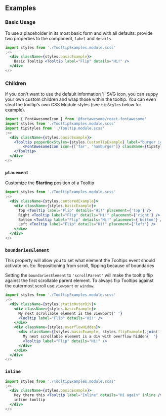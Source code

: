 ## Examples

### Basic Usage

To use a placeholder in its most basic form and with all defaults: provide two properties to the component, `label` and `details`

```jsx
import styles from './TooltipExamples.module.scss'
;<>
  <div className={styles.basicExample}>
    Basic Tooltip <Tooltip label="Flip" details="Hi!" />
  </div>
</>
```

### Children

If you don't want to use the default information 'i' SVG icon, you can suppy your own
custom children and wrap those within the tooltip. You can even steal the tooltip's own
CSS Module styles (see `tipStyles` below for example).

```jsx
import { FontAwesomeIcon } from '@fortawesome/react-fontawesome'
import styles from './TooltipExamples.module.scss'
import tipStyles from './Tooltip.module.scss'
;<>
  <div className={styles.basicExample}>
    <Tooltip popperBoxStyles={styles.CustomTipExample} label="burger icon" details="Burgers are so tasty!" placement={'right'} >
        <FontAwesomeIcon icon={['far', 'hamburger']} className={tipStyles.icon} />
    </Tooltip>
  </div>
</>
```


### `placement`

Customize the **Starting** position of a Tooltip

```jsx
import styles from './TooltipExamples.module.scss'
;<>
  <div className={styles.centeredExample}>
    <div className={styles.basicExample}>
      Top <Tooltip label="Flip" details="Hi!" placement={'top'} />
      Right <Tooltip label="Flip" details="Hi!" placement={'right'} />
      Bottom <Tooltip label="Flip" details="Hi!" placement={'bottom'} />
      Left <Tooltip label="Flip" details="Hi!" placement={'left'} />
    </div>
  </div>
</>
```

### `boundariesElement`

This property will allow you to set what element the Tooltips event should activate on. Ex: Repositioning from scroll, flipping because of boundaries

Setting the `boundariesElement` to `'scrollParent'` will make the tooltip flip against the first scrollable parent element. To always flip Tooltips against the outermost scroll use `viewport` or `window`.

```jsx
import styles from './TooltipExamples.module.scss'
;<>
  <div className={styles.staticOuterDiv}>
    <div className={styles.basicExample}>
      My next scrollable element is the viewport{' '}
      <Tooltip label="Flip" details="Hi!" />
    </div>
    <div className={styles.overflowHidden}>
      <div className={[styles.basicExample, styles.flipExample].join(' ')}>
        My next scrollable element is a div with overflow hidden{' '}
        <Tooltip label="Flip" details="Hi!" />
      </div>
    </div>
  </div>
</>
```

### `inline`

```jsx
import styles from './TooltipExamples.module.scss'
;<>
  <div className={styles.basicExample}>
    Hey there this <Tooltip label="Inline" details="Hi again" inline /> is an
    inline tooltip
  </div>
</>
```
